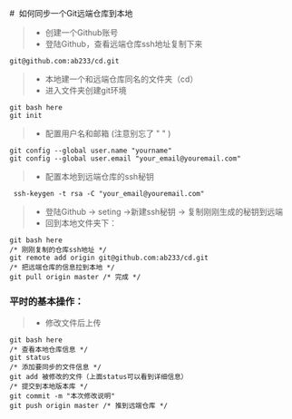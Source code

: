 ﻿#&nbsp;&nbsp;如何同步一个Git远端仓库到本地

> * 创建一个Github账号
> * 登陆Github，查看远端仓库ssh地址复制下来
```
git@github.com:ab233/cd.git
```
> * 本地建一个和远端仓库同名的文件夹（cd）
> * 进入文件夹创建git环境
```
git bash here
git init
```
> * 配置用户名和邮箱 (注意别忘了 " " )
```
git config --global user.name "yourname"
git config --global user.email "your_email@youremail.com"
```
> * 配置本地到远端仓库的ssh秘钥
```
 ssh-keygen -t rsa -C "your_email@youremail.com"
```
> * 登陆Github -> seting ->新建ssh秘钥 -> 复制刚刚生成的秘钥到远端
> * 回到本地文件夹下：
```
git bash here
/* 刚刚复制的仓库ssh地址 */
git remote add origin git@github.com:ab233/cd.git 
/* 把远端仓库的信息拉到本地 */
git pull origin master /* 完成 */
```
### 平时的基本操作：
> * 修改文件后上传
```
git bash here
/* 查看本地仓库信息 */
git status
/* 添加要同步的文件信息 */
git add 被修改的文件（上面status可以看到详细信息）
/* 提交到本地版本库 */
git commit -m "本次修改说明"
git push origin master /* 推到远端仓库 */
```
